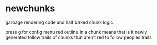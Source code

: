 # newchunks
garbage rendering code and half baked chunk logic

press g for config menu
red outline in a chunk means that is it newly generated
follow trails of chunks that aren't red to follow peoples trails
